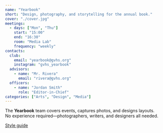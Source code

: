 ```yaml
---
name: "Yearbook"
short: "Design, photography, and storytelling for the annual book."
cover: "./cover.jpg"
meetings:
  - days: ["Mon", "Thu"]
    start: "15:00"
    end: "16:30"
    room: "Media Lab"
    frequency: "weekly"
contacts:
  club:
    email: "yearbook@gvhs.org"
    instagram: "gvhs_yearbook"
  advisors:
    - name: "Mr. Rivera"
      email: "rivera@gvhs.org"
  officers:
    - name: "Jordan Smith"
      role: "Editor-in-Chief"
categories: ["Arts", "Design", "Media"]
---
```


The **Yearbook** team covers events, captures photos, and designs layouts. No experience required—photographers, writers, and designers all needed.

[Style guide](./docs/style-guide.pdf)
